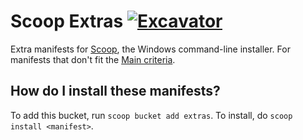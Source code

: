 # Scoop Extras [![Excavator](https://github.com/ScoopInstaller/Extras/actions/workflows/excavator.yml/badge.svg)](https://github.com/ScoopInstaller/Extras/actions/workflows/excavator.yml)

Extra manifests for [Scoop](https://scoop.sh), the Windows command-line installer. For manifests that don't fit the [Main criteria](https://github.com/ScoopInstaller/Scoop/wiki/Criteria-for-including-apps-in-the-main-bucket).

How do I install these manifests?
---------------------------------

To add this bucket, run `scoop bucket add extras`. To install, do `scoop install <manifest>`.
